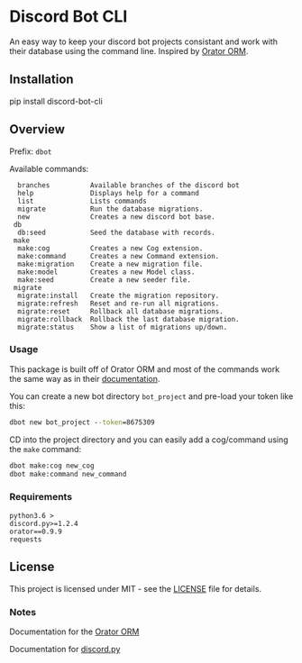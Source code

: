 # Discord Bot CLI

An easy way to keep your discord bot projects consistant and work with their database using the command line. Inspired by [Orator ORM](https://github.com/sdispater/orator).

## Installation 

pip install discord-bot-cli

## Overview
Prefix: `dbot`

Available commands:
```
  branches          Available branches of the discord bot
  help              Displays help for a command
  list              Lists commands
  migrate           Run the database migrations.
  new               Creates a new discord bot base.
 db
  db:seed           Seed the database with records.
 make
  make:cog          Creates a new Cog extension.
  make:command      Creates a new Command extension.
  make:migration    Create a new migration file.
  make:model        Creates a new Model class.
  make:seed         Create a new seeder file.
 migrate
  migrate:install   Create the migration repository.
  migrate:refresh   Reset and re-run all migrations.
  migrate:reset     Rollback all database migrations.
  migrate:rollback  Rollback the last database migration.
  migrate:status    Show a list of migrations up/down.
  ```

### Usage
This package is built off of Orator ORM and most of the commands work the same way as in their [documentation](https://orator-orm.com/docs/0.9/). 

You can create a new bot directory `bot_project` and pre-load your token like this:
```cmd
dbot new bot_project --token=8675309 
```
CD into the project directory and you can easily add a cog/command using the `make` command:
```cmd
dbot make:cog new_cog
dbot make:command new_command
```

### Requirements

```
python3.6 >
discord.py>=1.2.4
orator==0.9.9
requests
```


## License

This project is licensed under MIT - see the [LICENSE](LICENSE) file for details.

### Notes

Documentation for the [Orator ORM](https://orator-orm.com/docs/0.9/)

Documentation for [discord.py](https://discordpy.readthedocs.io/en/latest/)

